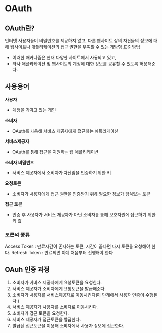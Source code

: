 # OAuth

## OAuth란?

인터넷 사용자들이 비밀번호를 제공하지 않고, 다른 웹사이트 상의 자신들의 정보에 대해 웹사이트나 애플리케이션의 접근 권한을 부여할 수 있는 개방형 표준 방법

- 이러한 매커니즘은 현재 다양한 사이트에서 사용되고 있고,
- 타사 애플리케이션 및 웹사이트의 계정에 대한 정보를 공유할 수 있도록 허용해준다.

## 사용용어

**사용자**

- 계정을 가지고 있는 개인

**소비자**

- OAuth를 사용해 서비스 제공자에게 접근하는 애플리케이션

**서비스제공자**

- OAuth를 통해 접근을 지원하는 웹 애플리케이션

**소비자 비밀번호**

- 서비스 제공자에서 소비자가 자신임을 인증하기 위한 키

**요청토큰**

- 소비자가 사용자에게 접근 권한을 인증받기 위해 필요한 정보가 담겨있는 토큰

**접근 토큰**

- 인증 후 사용자가 서비스 제공자가 아닌 소비자를 통해 보호자원에 접근하기 위한 키 값

### 토큰의 종류

Access Token : 만료시간이 존재하는 토큰, 시간이 끝나면 다시 토큰을 요청해야 한다.
Refresh Token : 만료되면 아예 처음부터 진행해야 한다

## OAuh 인증 과정

1. 소비자가 서비스 제공자에게 요청토큰을 요청한다.
2. 서비스 제공자가 소비자에게 요청토큰을 발급해준다.
3. 소비자가 사용자를 서비스제공자로 이동시킨다(이 단계에서 사용자 인증이 수행된다.)
4. 서비스 제공자가 사용자를 소비자로 이동시킨다.
5. 소비자가 접근 토큰을 요청한다.
6. 서비스 제공자가 접근토큰을 발급한다.
7. 발급된 접근토큰을 이용해 소비자에서 사용자 정보에 접근한다.
